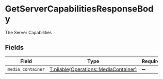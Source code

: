 # GetServerCapabilitiesResponseBody

The Server Capabilities


## Fields

| Field                                                                              | Type                                                                               | Required                                                                           | Description                                                                        |
| ---------------------------------------------------------------------------------- | ---------------------------------------------------------------------------------- | ---------------------------------------------------------------------------------- | ---------------------------------------------------------------------------------- |
| `media_container`                                                                  | [T.nilable(Operations::MediaContainer)](../../models/operations/mediacontainer.md) | :heavy_minus_sign:                                                                 | N/A                                                                                |